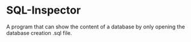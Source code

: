 # SQL-Inspector
A program that can show the content of a database by only opening the database creation .sql file.

